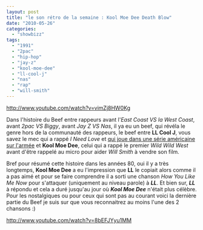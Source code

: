 ```yaml
---
layout: post
title: "le son rétro de la semaine : Kool Moe Dee Death Blow"
date: "2010-05-26"
categories: 
  - "showbizz"
tags: 
  - "1991"
  - "2pac"
  - "hip-hop"
  - "jay-z"
  - "kool-moe-dee"
  - "ll-cool-j"
  - "nas"
  - "rap"
  - "will-smith"
---
```


http://www.youtube.com/watch?v=vimZj8HW0Kg

Dans l'histoire du Beef entre rappeurs avant l'_East Coast VS la West Coast_, avant _2pac VS Biggy_, avant _Jay Z VS Nas_, il ya eu un beef, qui révéla le genre hors de la communauté des rappeurs, le beef entre **LL Cool J**, vous savez le mec qui a rappé _I Need Love_ et [qui joue dans une série américaine sur l'armée](http://fr.wikipedia.org/wiki/Legend_%28s%C3%A9rie%29) et **Kool Moe Dee**, celui qui a rappé le premier _Wild Wild West_ avant d'être rappelé au micro pour aider _Will Smith_ à vendre son film.

Bref pour résumé cette histoire dans les années 80, oui il y a très longtemps, **Kool Moe Dee** a eu l'impression que **LL** le copiait alors comme il a pas aimé et pour se faire comprendre il a sorti une chanson _How You Like Me Now_ pour s'attaquer (uniquement au niveau parole) à **_LL_**. Et bien sur, **_LL_** à répondu et cela a duré jusqu'au jour où **_Kool Moe Dee_** n'était plus célèbre. Pour les nostalgiques ou pour ceux qui sont pas au courant voici la dernière partie du Beef je suis sur que vous reconnaitrez au moins l'une des 2 chansons :)

http://www.youtube.com/watch?v=8bEFJYyu1MM
